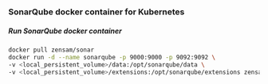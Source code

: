 ### SonarQube docker container for Kubernetes

##### Run SonarQube docker container
```bash
docker pull zensam/sonar
docker run -d --name sonarqube -p 9000:9000 -p 9092:9092 \
-v <local_persistent_volume>/data:/opt/sonarqube/data \
-v <local_persistent_volume>/extensions:/opt/sonarqube/extensions zensam/sonar
```
